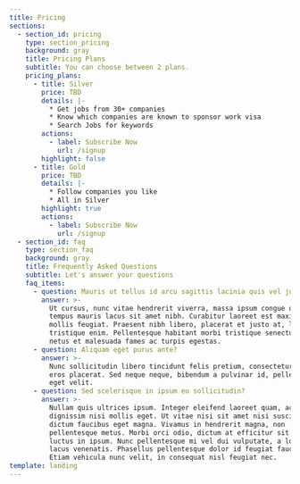 ```yaml
---
title: Pricing
sections:
  - section_id: pricing
    type: section_pricing
    background: gray
    title: Pricing Plans
    subtitle: You can choose between 2 plans.
    pricing_plans:
      - title: Silver
        price: TBD
        details: |-
          * Get jobs from 30+ companies
          * Know which companies are known to sponsor work visa
          * Search Jobs for keywords
        actions:
          - label: Subscribe Now
            url: /signup
        highlight: false
      - title: Gold
        price: TBD
        details: |-
          * Follow companies you like
          * All in Silver
        highlight: true
        actions:
          - label: Subscribe Now
            url: /signup
  - section_id: faq
    type: section_faq
    background: gray
    title: Frequently Asked Questions
    subtitle: Let's answer your questions
    faq_items:
      - question: Mauris ut tellus id arcu sagittis lacinia quis vel justo?
        answer: >-
          Ut cursus, nunc vitae hendrerit viverra, massa ipsum congue quam, sed
          tempus mauris lacus sit amet nibh. Curabitur laoreet est maximus
          mollis feugiat. Praesent nibh libero, placerat et justo at, luctus
          tristique enim. Pellentesque habitant morbi tristique senectus et
          netus et malesuada fames ac turpis egestas.
      - question: Aliquam eget purus ante?
        answer: >-
          Nunc sollicitudin libero tincidunt felis pretium, consectetur aliquam
          eros placerat. Sed neque neque, bibendum a pulvinar id, pellentesque
          eget velit. 
      - question: Sed scelerisque in ipsum eu sollicitudin?
        answer: >-
          Nullam quis ultrices ipsum. Integer eleifend laoreet quam, ac
          dignissim nisi mollis eget. Ut vitae nisi sit amet nisi suscipit
          dictum faucibus eget magna. Vivamus in hendrerit magna, non
          pellentesque metus. Morbi orci odio, dictum at efficitur sit amet,
          luctus in ipsum. Nunc pellentesque mi vel dui vulputate, a lobortis
          lacus venenatis. Phasellus pellentesque dolor id feugiat faucibus.
          Etiam vehicula nunc velit, in consequat nisl feugiat nec.
template: landing
---
```

